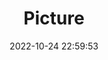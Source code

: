 ---
weight: 1
images:
- /images/edited/199.jpeg
title: Picture
date: 2022-10-24 22:59:53
tags:
- luminar
- work
---